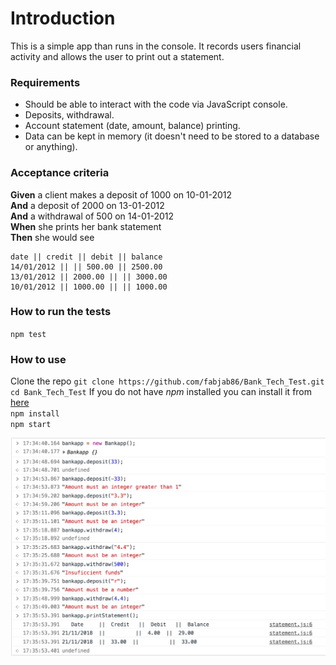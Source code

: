 Introduction
============
This is a simple app than runs in the console. It records users financial activity and allows the user to print out a statement.  

### Requirements

* Should be able to interact with the code via JavaScript console.
* Deposits, withdrawal.
* Account statement (date, amount, balance) printing.
* Data can be kept in memory (it doesn't need to be stored to a database or anything).

### Acceptance criteria

**Given** a client makes a deposit of 1000 on 10-01-2012  
**And** a deposit of 2000 on 13-01-2012  
**And** a withdrawal of 500 on 14-01-2012  
**When** she prints her bank statement  
**Then** she would see

```
date || credit || debit || balance
14/01/2012 || || 500.00 || 2500.00
13/01/2012 || 2000.00 || || 3000.00
10/01/2012 || 1000.00 || || 1000.00
```

### How to run the tests
`npm test`


### How to use
Clone the repo `git clone https://github.com/fabjab86/Bank_Tech_Test.git`  
`cd Bank_Tech_Test`
If you do not have _npm_ installed you can install it from [here](https://www.npmjs.com/get-npm)    
`npm install`  
`npm start`  



![](ScreenShot.svg)
